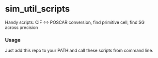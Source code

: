 # sim_util_scripts
Handy scripts: CIF <=> POSCAR conversion, find primitive cell, find SG across precision
### Usage 
Just add this repo to your PATH and call these scripts from command line.
